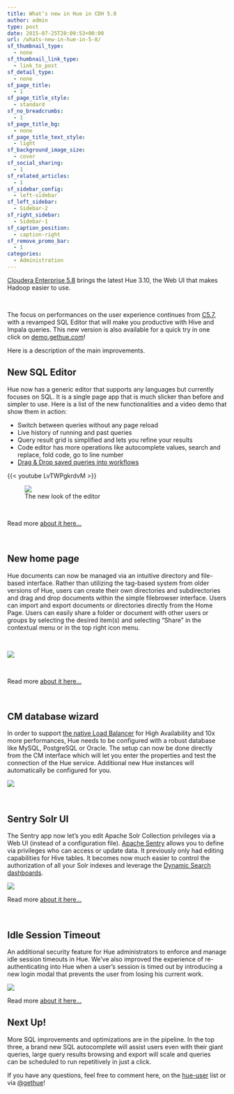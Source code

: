 ```yaml
---
title: What’s new in Hue in CDH 5.8
author: admin
type: post
date: 2015-07-25T20:09:53+00:00
url: /whats-new-in-hue-in-5-8/
sf_thumbnail_type:
  - none
sf_thumbnail_link_type:
  - link_to_post
sf_detail_type:
  - none
sf_page_title:
  - 1
sf_page_title_style:
  - standard
sf_no_breadcrumbs:
  - 1
sf_page_title_bg:
  - none
sf_page_title_text_style:
  - light
sf_background_image_size:
  - cover
sf_social_sharing:
  - 1
sf_related_articles:
  - 1
sf_sidebar_config:
  - left-sidebar
sf_left_sidebar:
  - Sidebar-2
sf_right_sidebar:
  - Sidebar-1
sf_caption_position:
  - caption-right
sf_remove_promo_bar:
  - 1
categories:
  - Administration
---
```


[Cloudera Enterprise 5.8][1] brings the latest Hue 3.10, the Web UI that makes Hadoop easier to use.

&nbsp;

The focus on performances on the user experience continues from [C5.7][2], with a revamped SQL Editor that will make you productive with Hive and Impala queries. This new version is also available for a quick try in one click on [demo.gethue.com][3]!

Here is a description of the main improvements.

## New SQL Editor

Hue now has a generic editor that supports any languages but currently focuses on SQL. It is a single page app that is much slicker than before and simpler to use. Here is a list of the new functionalities and a video demo that show them in action:

- Switch between queries without any page reload
- Live history of running and past queries
- Query result grid is simplified and lets you refine your results
- Code editor has more operations like autocomplete values, search and replace, fold code, go to line number
- [Drag & Drop saved queries into workflows][4]

{{< youtube LvTWPgkrdvM >}}

<figure><a href="https://cdn.gethue.com/uploads/2016/06/editor-grid-1024x524.png"><img src="https://cdn.gethue.com/uploads/2016/06/editor-grid-1024x524.png" /></a><figcaption>The new look of the editor</figcaption></figure>

&nbsp;

Read more [about it here...][6]

&nbsp;

## New home page

Hue documents can now be managed via an intuitive directory and file-based interface. Rather than utilizing the tag-based system from older versions of Hue, users can create their own directories and subdirectories and drag and drop documents within the simple filebrowser interface. Users can import and export documents or directories directly from the Home Page. Users can easily share a folder or document with other users or groups by selecting the desired item(s) and selecting “Share” in the contextual menu or in the top right icon menu.

&nbsp;

[<img src="https://cdn.gethue.com/uploads/2016/06/create_directory.gif" />][7]

&nbsp;

Read more [about it here...][8]

&nbsp;

## CM database wizard

In order to support [the native Load Balancer][9] for High Availability and 10x more performances, Hue needs to be configured with a robust database like MySQL, PostgreSQL or Oracle. The setup can now be done directly from the CM interface which will let you enter the properties and test the connection of the Hue service. Additional new Hue instances will automatically be configured for you.

[<img src="https://cdn.gethue.com/uploads/2016/06/cm-db-wizard-1024x409.png" />][10]

&nbsp;

## Sentry Solr UI

The Sentry app now let’s you edit Apache Solr Collection privileges via a Web UI (instead of a configuration file). [Apache Sentry][11] allows you to define via privileges who can access or update data. It previously only had editing capabilities for Hive tables. It becomes now much easier to control the authorization of all your Solr indexes and leverage the [Dynamic Search dashboards][12].

[<img src="https://cdn.gethue.com/uploads/2016/05/solr-secu-1024x624.png" />][13]

Read more [about it here...][14]

&nbsp;

## Idle Session Timeout

An additional security feature for Hue administrators to enforce and manage idle session timeouts in Hue. We’ve also improved the experience of re-authenticating into Hue when a user’s session is timed out by introducing a new login modal that prevents the user from losing his current work.

[<img src="https://cdn.gethue.com/uploads/2016/02/loginmodal.gif" />][15]

Read more [about it here...][16]

## Next Up!

More SQL improvements and optimizations are in the pipeline. In the top three, a brand new SQL autocomplete will assist users even with their giant queries, large query results browsing and export will scale and queries can be scheduled to run repetitively in just a click.

If you have any questions, feel free to comment here, on the [hue-user][17] list or via [@gethue][18]!

##

[1]: http://blog.cloudera.com/blog/2016/07/cloudera-enterprise-5-8-is-now-available/
[2]: http://blog.cloudera.com/blog/2016/05/new-in-cdh-5-7-improved-performance-security-and-sql-experience-in-hue/
[3]: http://demo.gethue.com
[4]: https://gethue.com/drag-drop-saved-hive-queries-into-your-workflows/
[5]: https://cdn.gethue.com/uploads/2016/06/editor-grid.png
[6]: https://gethue.com/new-sql-editor/
[7]: https://cdn.gethue.com/uploads/2016/06/create_directory.gif
[8]: https://gethue.com/introducing-hues-new-home-page/
[9]: http://blog.cloudera.com/blog/2015/12/new-in-cloudera-enterprise-5-5-improvements-to-hue-for-automatic-ha-setup-and-more/
[10]: https://cdn.gethue.com/uploads/2016/06/cm-db-wizard.png
[11]: https://sentry.apache.org/
[12]: https://gethue.com/dynamic-search-dashboard-improvements-3/
[13]: https://cdn.gethue.com/uploads/2016/05/solr-secu.png
[14]: https://gethue.com/ui-to-edit-sentry-privilege-of-solr-collections/
[15]: https://cdn.gethue.com/uploads/2016/02/loginmodal.gif
[16]: https://gethue.com/introducing-the-new-login-modal-and-idle-session-timeout/
[17]: http://groups.google.com/a/cloudera.org/group/hue-user
[18]: https://twitter.com/gethue
